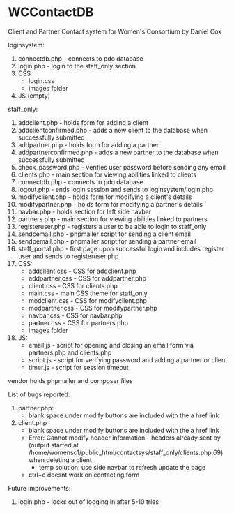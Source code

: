 # WCContactDB

Client and Partner Contact system for Women's Consortium by Daniel Cox

loginsystem:
1. connectdb.php - connects to pdo database
2. login.php - login to the staff_only section
3. CSS
    - login.css
    - images folder
4. JS (empty)

staff_only:
1. addclient.php - holds form for adding a client
2. addclientconfirmed.php - adds a new client to the database when successfully submitted
3. addpartner.php - holds form for adding a partner
4. addpartnerconfirmed.php - adds a new partner to the database when successfully submitted
5. check_password.php - verifies user password before sending any email
6. clients.php - main section for viewing abilities linked to clients
7. connectdb.php - connects to pdo database
8. logout.php - ends login session and sends to loginsystem/login.php
9. modifyclient.php - holds form for modifying a client's details
10. modifypartner.php - holds form for modifying a partner's details
11. navbar.php - holds section for left side navbar
12. partners.php - main section for viewing abilities linked to partners
13. registeruser.php - registers a user to be able to login to staff_only
14. sendcemail.php - phpmailer script for sending a client email
15. sendpemail.php - phpmailer script for sending a partner email
16. staff_portal.php - first page upon successful login and includes register user and sends to registeruser.php
17. CSS:
    - addclient.css - CSS for addclient.php
    - addpartner.css - CSS for addpartner.php
    - client.css - CSS for clients.php
    - main.css - main CSS theme for staff_only
    - modclient.css - CSS for modifyclient.php
    - modpartner.css - CSS for modifypartner.php
    - navbar.css - CSS for navbar.php
    - partner.css - CSS for partners.php
    - images folder
18. JS:
    - email.js - script for opening and closing an email form via partners.php and clients.php
    - script.js - script for verifying password and adding a partner or client
    - timer.js - script for session timeout

vendor holds phpmailer and composer files

List of bugs reported:
1. partner.php:
    - blank space under modify buttons are included with the a href link
2. client.php
    - blank space under modify buttons are included with the a href link
    - Error: Cannot modify header information - headers already sent by (output started at /home/womensc1/public_html/contactsys/staff_only/clients.php:69)
        when deleting a client
        - temp solution: use side navbar to refresh update the page
    - ctrl+c doesnt work on contacting form

Future improvements:
1. login.php - locks out of logging in after 5-10 tries